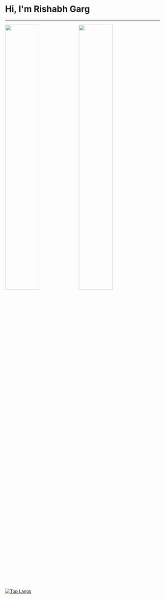 # Hi, I'm Rishabh Garg

---

<img align="left" width="47%" src="https://github-readme-stats.vercel.app/api?username=rishabhgargdps&count_private=true&show_icons=true&theme=ayu-mirage" />

<img align="left" width="47%" src="https://github-readme-stats.vercel.app/api/wakatime?username=rishabhgargdps&count_private=true&show_icons=true&theme=ayu-mirage" />

<!-- [![Anurag's GitHub stats](https://github-readme-stats.vercel.app/api?username=rishabhgargdps&count_private=true&show_icons=true&theme=ayu-mirage)](https://github.com/anuraghazra/github-readme-stats)

[![willianrod's wakatime stats](https://github-readme-stats.vercel.app/api/wakatime?username=rishabhgargdps&count_private=true&show_icons=true&theme=ayu-mirage)](https://github.com/anuraghazra/github-readme-stats) -->

[![Top Langs](https://github-readme-stats.vercel.app/api/top-langs/?username=rishabhgargdps&langs_count=5&count_private=true&show_icons=true&theme=ayu-mirage)](https://github.com/anuraghazra/github-readme-stats)
